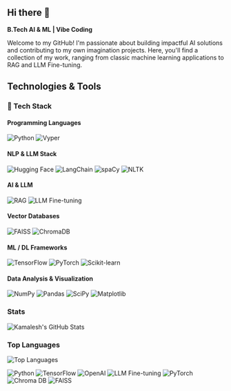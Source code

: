 ## Hi there 👋


**B.Tech AI & ML | Vibe Coding**

Welcome to my GitHub! I'm passionate about building impactful AI solutions and contributing to my own imagination projects. Here, you'll find a collection of my work, ranging from classic machine learning applications to RAG and LLM Fine-tuning.


## Technologies & Tools

### 🔧 Tech Stack

#### Programming Languages
![Python](https://img.shields.io/badge/Python-3776AB?style=for-the-badge&logo=python&logoColor=white)
![Vyper](https://img.shields.io/badge/Vyper-1C1C1C?style=for-the-badge&logoColor=white)

#### NLP & LLM Stack
![Hugging Face](https://img.shields.io/badge/Hugging_Face-FB8C00?style=for-the-badge&logo=huggingface&logoColor=white)
![LangChain](https://img.shields.io/badge/LangChain-8A2BE2?style=for-the-badge&logoColor=white)
![spaCy](https://img.shields.io/badge/spaCy-09A3C3?style=for-the-badge&logo=spacy&logoColor=white)
![NLTK](https://img.shields.io/badge/NLTK-4B0082?style=for-the-badge&logoColor=white)

#### AI & LLM
![RAG](https://img.shields.io/badge/RAG-FF69B4?style=for-the-badge&logoColor=white)
![LLM Fine-tuning](https://img.shields.io/badge/LLM_Fine--tuning-1DA1F2?style=for-the-badge&logoColor=white)

#### Vector Databases
![FAISS](https://img.shields.io/badge/FAISS-2D2D2D?style=for-the-badge&logoColor=white)
![ChromaDB](https://img.shields.io/badge/ChromaDB-6A0DAD?style=for-the-badge&logoColor=white)

#### ML / DL Frameworks
![TensorFlow](https://img.shields.io/badge/TensorFlow-FF6F00?style=for-the-badge&logo=tensorflow&logoColor=white)
![PyTorch](https://img.shields.io/badge/PyTorch-EE4C2C?style=for-the-badge&logo=pytorch&logoColor=white)
![Scikit-learn](https://img.shields.io/badge/Scikit--learn-F7931E?style=for-the-badge&logo=scikit-learn&logoColor=white)

#### Data Analysis & Visualization
![NumPy](https://img.shields.io/badge/Numpy-013243?style=for-the-badge&logo=numpy&logoColor=white)
![Pandas](https://img.shields.io/badge/Pandas-150458?style=for-the-badge&logo=pandas&logoColor=white)
![SciPy](https://img.shields.io/badge/SciPy-8CAAE6?style=for-the-badge&logo=scipy&logoColor=white)
![Matplotlib](https://img.shields.io/badge/Matplotlib-11557C?style=for-the-badge&logo=matplotlib&logoColor=white)



### Stats
![Kamalesh's GitHub Stats](https://github-readme-stats.vercel.app/api?username=kamalesh003&show_icons=true&count_private=true&hide=prs&theme=radical)


### Top Languages
![Top Languages](https://github-readme-stats.vercel.app/api/top-langs/?username=kamalesh003&layout=compact)

![Python](https://img.shields.io/badge/Python-3776AB?style=for-the-badge&logo=python&logoColor=white)
![TensorFlow](https://img.shields.io/badge/TensorFlow-FF6F00?style=for-the-badge&logo=tensorflow&logoColor=white)
![OpenAI](https://img.shields.io/badge/OpenAI-412991?style=for-the-badge&logo=openai&logoColor=white)
![LLM Fine-tuning](https://img.shields.io/badge/LLM_Fine--tuning-1DA1F2?style=for-the-badge&logo=data:image/png;base64,iVBORw0KGgoAAAANSUhEUgAAABAAAAAQCAYAAAAf8/9hAAABVUlEQVQ4T6WTTUsCURSGn3NpaS0gNo2UhCKY7Ak0CC6gh0CTbK1SBJb5Ak8wVJoSI+BDGxiBBhY6ohVxGH8T91t//PN/n9/5xjJswQ9yG6ZROmAyKzQdwFSXSkTPFwc2c8z1EGNWnyTRiVh1QnX7l2ki7SihTnqU2VoTGzAYoRUKig0LMVnxOoylSlVNRMCnXlJ6N0xGmSwsN9r4TQfLcdMKH+QXU3tTJEN5VL2R4+5JE/OCuuxlVj9Bj/BIGv3QqfV7qtmLq7FvPTVb3D+fYC5PTQ2lKkOnqXf5qzJ0GnF86ngjC2R7q/4/AHgTr2dqlUo9j4BVcZsXACjI2bVQG7yQu4mV2+MPbCz7fGJDLiVdYbl/Q+UCYVptX0I/9N6JGQG8c1kwAAAABJRU5ErkJggg==)
![PyTorch](https://img.shields.io/badge/PyTorch-EE4C2C?style=for-the-badge&logo=pytorch&logoColor=white)
![Chroma DB](https://img.shields.io/badge/ChromaDB-6A0DAD?style=for-the-badge&logo=data:image/png;base64,iVBORw0KGgoAAAANSUhEUgAAABAAAAAQCAYAAAAf8/9hAAABUklEQVQ4T6WTUUsCURSGn3NpaS0gNo2UhCKY7Ak0CC6gh0CTbK1SBJb5Ak8wVJoSI+BDGxiBBhY6ohVxGH8T91t//PN/n9/5xjJswQ9yG6ZROmAyKzQdwFSXSkTPFwc2c8z1EGNWnyTRiVh1QnX7l2ki7SihTnqU2VoTGzAYoRUKig0LMVnxOoylSlVNRMCnXlJ6N0xGmSwsN9r4TQfLcdMKH+QXU3tTJEN5VL2R4+5JE/OCuuxlVj9Bj/BIGv3QqfV7qtmLq7FvPTVb3D+fYC5PTQ2lKkOnqXf5qzJ0GnF86ngjC2R7q/4/AHgTr2dqlUo9j4BVcZsXACjI2bVQG7yQu4mV2+MPbCz7fGJDLiVdYbl/Q+UCYVptX0I/9N6JGQG8c1kwAAAABJRU5ErkJggg==)
![FAISS](https://img.shields.io/badge/FAISS-2D2D2D?style=for-the-badge&logo=faiss&logoColor=white)




